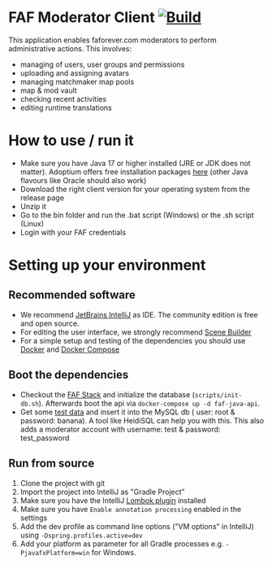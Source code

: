 # FAF Moderator Client [![Build](https://github.com/FAForever/faf-moderator-client/actions/workflows/build.yml/badge.svg)](https://github.com/FAForever/faf-moderator-client/actions/workflows/build.yml)
This application enables faforever.com moderators to perform administrative actions. This involves:
- managing of users, user groups and permissions
- uploading and assigning avatars
- managing matchmaker map pools
- map & mod vault
- checking recent activities
- editing runtime translations

# How to use / run it
- Make sure you have Java 17 or higher installed (JRE or JDK does not matter). Adoptium offers free installation
  packages [here](https://adoptium.net/?variant=openjdk17) (other Java flavours like Oracle should also work)
- Download the right client version for your operating system from the release page
- Unzip it
- Go to the bin folder and run the .bat script (Windows) or the .sh script (Linux)
- Login with your FAF credentials

# Setting up your environment

## Recommended software
- We recommend [JetBrains IntelliJ](https://www.jetbrains.com/idea) as IDE. The community edition is free and open source.
- For editing the user interface, we strongly recommend [Scene Builder](https://gluonhq.com/products/scene-builder)
- For a simple setup and testing of the dependencies you should use [Docker](https://www.docker.org) and [Docker Compose](https://github.com/docker/compose/releases)

## Boot the dependencies
- Checkout the [FAF Stack](https://github.com/FAForever/faf-stack) and initialize the database (`scripts/init-db.sh`).
  Afterwards boot the api via `docker-compose up -d faf-java-api`.
- Get some [test data](https://github.com/FAForever/db/blob/develop/test-data.sql) and insert it into the MySQL db (
  user: root & password: banana). A tool like HeidiSQL can help you with this. This also adds a moderator account with
  username: test & password: test_password

## Run from source

1. Clone the project with git
1. Import the project into IntelliJ as "Gradle Project"
1. Make sure you have the IntelliJ [Lombok plugin](https://plugins.jetbrains.com/idea/plugin/6317-lombok-plugin) installed
1. Make sure you have `Enable annotation processing` enabled in the settings
1. Add the dev profile as command line options ("VM options" in IntelliJ) using `-Dspring.profiles.active=dev`
1. Add your platform as parameter for all Gradle processes e.g. `-PjavafxPlatform=win` for Windows.
